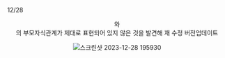 12/28
<header> 와 <div>의 부모자식관계가 제대로 표현되어 있지 않은 것을 발견해 재 수정 버전업데이트

![스크린샷 2023-12-28 195930](https://github.com/Jack11140/My-Todo-App/assets/151929388/3881e525-5e2d-4209-85c1-59f4dc02c876)
